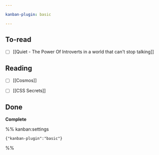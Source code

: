 ```yaml
---

kanban-plugin: basic

---
```


## To-read

- [ ] [[Quiet - The Power Of Introverts in a world that can't stop talking]]


## Reading

- [ ] [[Cosmos]]
- [ ] [[CSS Secrets]]


## Done

**Complete**




%% kanban:settings
```
{"kanban-plugin":"basic"}
```
%%